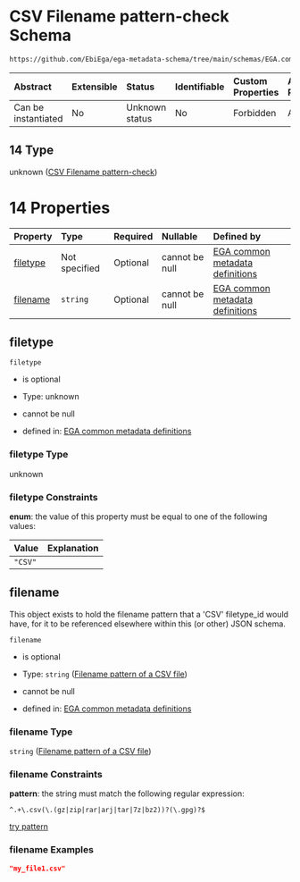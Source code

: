 # CSV Filename pattern-check Schema

```txt
https://github.com/EbiEga/ega-metadata-schema/tree/main/schemas/EGA.common-definitions.json#/definitions/filename-filetype-pattern-check/anyOf/14
```



| Abstract            | Extensible | Status         | Identifiable | Custom Properties | Additional Properties | Access Restrictions | Defined In                                                                                |
| :------------------ | :--------- | :------------- | :----------- | :---------------- | :-------------------- | :------------------ | :---------------------------------------------------------------------------------------- |
| Can be instantiated | No         | Unknown status | No           | Forbidden         | Allowed               | none                | [EGA.common-definitions.json*](../out/EGA.common-definitions.json "open original schema") |

## 14 Type

unknown ([CSV Filename pattern-check](ega-12-definitions-check-filetype-checks-based-on-its-filename-anyof-csv-filename-pattern-check.md))

# 14 Properties

| Property              | Type          | Required | Nullable       | Defined by                                                                                                                                                                                                                                                                                                                        |
| :-------------------- | :------------ | :------- | :------------- | :-------------------------------------------------------------------------------------------------------------------------------------------------------------------------------------------------------------------------------------------------------------------------------------------------------------------------------- |
| [filetype](#filetype) | Not specified | Optional | cannot be null | [EGA common metadata definitions](ega-12-definitions-check-filetype-checks-based-on-its-filename-anyof-csv-filename-pattern-check-properties-filetype.md "https://github.com/EbiEga/ega-metadata-schema/tree/main/schemas/EGA.common-definitions.json#/definitions/filename-filetype-pattern-check/anyOf/14/properties/filetype") |
| [filename](#filename) | `string`      | Optional | cannot be null | [EGA common metadata definitions](ega-12-definitions-filename-pattern-of-a-csv-file.md "https://github.com/EbiEga/ega-metadata-schema/tree/main/schemas/EGA.common-definitions.json#/definitions/filename-filetype-pattern-check/anyOf/14/properties/filename")                                                                   |

## filetype



`filetype`

*   is optional

*   Type: unknown

*   cannot be null

*   defined in: [EGA common metadata definitions](ega-12-definitions-check-filetype-checks-based-on-its-filename-anyof-csv-filename-pattern-check-properties-filetype.md "https://github.com/EbiEga/ega-metadata-schema/tree/main/schemas/EGA.common-definitions.json#/definitions/filename-filetype-pattern-check/anyOf/14/properties/filetype")

### filetype Type

unknown

### filetype Constraints

**enum**: the value of this property must be equal to one of the following values:

| Value   | Explanation |
| :------ | :---------- |
| `"CSV"` |             |

## filename

This object exists to hold the filename pattern that a 'CSV' filetype_id would have, for it to be referenced elsewhere within this (or other) JSON schema.

`filename`

*   is optional

*   Type: `string` ([Filename pattern of a CSV file](ega-12-definitions-filename-pattern-of-a-csv-file.md))

*   cannot be null

*   defined in: [EGA common metadata definitions](ega-12-definitions-filename-pattern-of-a-csv-file.md "https://github.com/EbiEga/ega-metadata-schema/tree/main/schemas/EGA.common-definitions.json#/definitions/filename-filetype-pattern-check/anyOf/14/properties/filename")

### filename Type

`string` ([Filename pattern of a CSV file](ega-12-definitions-filename-pattern-of-a-csv-file.md))

### filename Constraints

**pattern**: the string must match the following regular expression: 

```regexp
^.+\.csv(\.(gz|zip|rar|arj|tar|7z|bz2))?(\.gpg)?$
```

[try pattern](https://regexr.com/?expression=%5E.%2B%5C.csv\(%5C.\(gz%7Czip%7Crar%7Carj%7Ctar%7C7z%7Cbz2\)\)%3F\(%5C.gpg\)%3F%24 "try regular expression with regexr.com")

### filename Examples

```json
"my_file1.csv"
```

